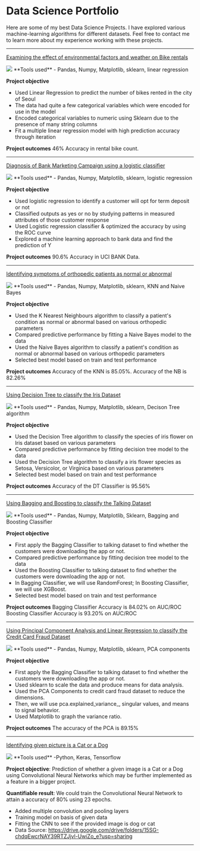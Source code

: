 # Data Science Portfolio

Here are some of my best Data Science Projects. I have explored various machine-learning algorithms for different datasets. Feel free to contact me to learn more about my experience working with these projects.

***

[Examining the effect of environmental factors and weather on Bike rentals](https://github.com/jmlucasusc4/LinearRegressionProject/blob/main/Seoul_Bike_Linear_Regression_Project.ipynb)

<img src="images/seoul-bikes.jpeg?raw=true"/>
**Tools used** - Pandas, Numpy, Matplotlib, sklearn, linear regression

**Project objective** 

- Used Linear Regression to predict the number of bikes rented in the city of Seoul
- The data had quite a few categorical variables which were encoded for use in the model
- Encoded categorical variables to numeric using Sklearn due to the presence of many string columns
- Fit a multiple linear regression model with high prediction accuracy through iteration

**Project outcomes**
46% Accuracy in rental bike count.

***

[Diagnosis of Bank Marketing Campaign using a logistic classifier](https://github.com/jmlucasusc4/LogisticRegression/blob/main/Bank_Logistic_RegressionProject.ipynb)

<img src="images/Bank_data.jpeg?raw=true"/>
**Tools used** - Pandas, Numpy, Matplotlib, sklearn, logistic regression

**Project objective** 

- Used logistic regression to identify a customer will opt for term deposit or not 
- Classified outputs as yes or no by studying patterns in measured attributes of those customer response
- Used Logistic regression classifier & optimized the accuracy by using the ROC curve
- Explored a machine learning approach to bank data and find the prediction of Y

**Project outcomes**
90.6% Accuracy in UCI BANK Data.

***

[Identifying symptoms of orthopedic patients as normal or abnormal](https://github.com/jmlucasusc4/KNN_NB_Project/blob/main/04_Knn_Nb_Project_ipynb.ipynb)

<img src="images/knee-brace-ortho.png?raw=true"/>
**Tools used** - Pandas, Numpy, Matplotlib, sklearn, KNN and Naive Bayes

**Project objective** 

- Used the K Nearest Neighbours algorithm to classify a patient's condition as normal or abnormal based on various orthopedic parameters
- Compared predictive performance by fitting a Naive Bayes model to the data
- Used the Naive Bayes algorithm to classify a patient's condition as normal or abnormal based on various orthopedic parameters
- Selected best model based on train and test performance

**Project outcomes**
Accuracy of the KNN is 85.05%.
Accuracy of the NB is 82.26%

***

[Using Decision Tree to classify the Iris Dataset](https://github.com/jmlucasusc4/Decision_Tree/blob/main/Decison_Tree_Example.ipynb)

<img src="images/Iris.png?raw=true"/>
**Tools used** - Pandas, Numpy, Matplotlib, sklearn, Decison Tree algorithm

**Project objective** 

- Used the Decision Tree algorithm to classify the species of iris flower on Iris dataset based on various parameters
- Compared predictive performance by fitting decision tree model to the data
- Used the Decision Tree algorithm to classify a iris flower species as Setosa, Versicolor, or Virginica based on various parameters
- Selected best model based on train and test performance

**Project outcomes**
Accuracy of the DT Classifier is 95.56%

***

[Using Bagging and Boosting to classify the Talking Dataset](https://github.com/jmlucasusc4/Bagging_Boosting_Project/blob/main/Bagging_Boosting_Project_ipynb.ipynb)

<img src="images/talking.png?raw=true"/>
**Tools used** - Pandas, Numpy, Matplotlib, Sklearn, Bagging and Boosting Classifier 

**Project objective** 

- First apply the Bagging Classifier to talking dataset to find whether the customers were downloading the app or not.
- Compared predictive performance by fitting decision tree model to the data
- Used the Boosting Classifier to talking dataset to find whether the customers were downloading the app or not.
- In Bagging Classifier, we will use RandomForest; In Boosting Classifier, we will use XGBoost.
- Selected best model based on train and test performance

**Project outcomes**
Bagging Classifier Accuracy is 84.02% on AUC/ROC
Boosting Classifier Accuracy is 93.20% on AUC/ROC
***

[Using Principal Component Analysis and Linear Regression to classify the Credit Card Fraud Dataset](https://github.com/jmlucasusc4/Credit_Card_Fraud)

<img src="images/Credit_card.jpeg?raw=true"/>
**Tools used** - Pandas, Numpy, Matplotlib, sklearn, PCA components

**Project objective** 

- First apply the Bagging Classifier to talking dataset to find whether the customers were downloading the app or not.
- Used sklearn to scale the data and produce means for data analysis. 
- Used the PCA Components to credit card fraud dataset to reduce the dimensions.
- Then, we will use pca.explained_variance_, singular values, and means to signal behavior.
- Used Matplotlib to graph the variance ratio.

**Project outcomes**
The accuracy of the PCA is 89.15% 

***

[Identifying given picture is a Cat or a Dog](https://github.com/jmlucasusc4/CNN_Project)

<img src="images/Dog-and-Cat.jpeg?raw=true"/>
**Tools used** -Python, Keras, Tensorflow

**Project objective**: Prediction of whether a given image is a Cat or a Dog using Convolutional Neural Networks which may be further implemented as a feature in a bigger project.

**Quantifiable result**: We could train the Convolutional Neural Network to attain a accuracy of 80% using 23 epochs.

- Added multiple convolution and pooling layers
- Training model on basis of given data
- Fitting the CNN to see if the provided image is dog or cat
- Data Source: https://drive.google.com/drive/folders/15SG-chdqEwcrNAY39RTZJjvl-UwiZo_e?usp=sharing
***
